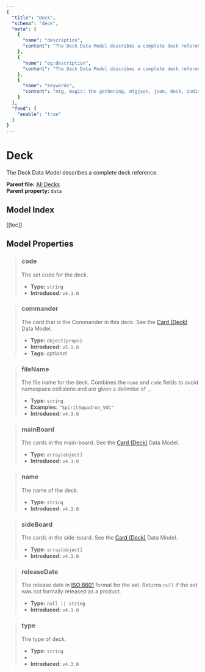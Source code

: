 ```yaml
---
{
  "title": "Deck",
  "schema": "deck",
  "meta": [
    {
      "name": "description",
      "content": "The Deck Data Model describes a complete deck reference.",
    },
    {
      "name": "og:description",
      "content": "The Deck Data Model describes a complete deck reference.",
    },
    {
      "name": "keywords",
      "content": "mtg, magic: the gathering, mtgjson, json, deck, individual deck",
    }
  ],
  "feed": {
    "enable": "true"
  }
}
---
```


# Deck

The Deck Data Model describes a complete deck reference.

**Parent file:** [All Decks](/downloads/all-decks/)  
**Parent property:** `data`

## Model Index

<PropertyToggler/>

[[toc]]

## Model Properties

> ### code
> The set code for the deck.
>
> - **Type:** `string`
> - **Introduced:** `v4.3.0`

> ### commander
> The card that is the Commander in this deck. See the [Card (Deck)](/data-models/card-deck/) Data Model.
>
> - **Type:** `object{props}`
> - **Introduced:** `v5.1.0`  
> - **Tags:** <i class="optional">optional</i>

> ### fileName
> The file name for the deck. Combines the `name` and `code` fields to avoid namespace collisions and are given a delimiter of `_`.
>
> - **Type:** `string`
> - **Examples:** `"SpiritSquadron_VOC"`
> - **Introduced:** `v4.3.0`

> ### mainBoard
> The cards in the main-board. See the [Card (Deck)](/data-models/card-deck/) Data Model.
>
> - **Type:** `array[object]`
> - **Introduced:** `v4.3.0`

> ### name
> The name of the deck.
>
> - **Type:** `string`
> - **Introduced:** `v4.3.0`

> ### sideBoard
> The cards in the side-board. See the [Card (Deck)](/data-models/card-deck/) Data Model.
>
> - **Type:** `array[object]`
> - **Introduced:** `v4.3.0`

> ### releaseDate
> The release date in [ISO 8601](https://www.iso.org/iso-8601-date-and-time-format.html) format for the set. Returns `null` if the set was not formally released as a product.
>
> - **Type:** `null || string`
> - **Introduced:** `v4.3.0`

> ### type
> The type of deck.
>
> - **Type:** `string`
> - <ExampleField type='type'/>
> - **Introduced:** `v4.3.0`
